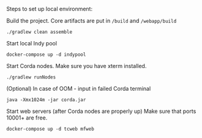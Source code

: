 Steps to set up local environment:


Build the project. Core artifacts are put in `/build` and `/webapp/build`

`./gradlew clean assemble`


Start local Indy pool

`docker-compose up -d indypool`


Start Corda nodes.
Make sure you have xterm installed.

`./gradlew runNodes`


(Optional) In case of OOM - input in failed Corda terminal

`java -Xmx1024m -jar corda.jar`


Start web servers (after Corda nodes are properly up)
Make sure that ports 10001+ are free.

`docker-compose up -d tcweb mfweb`
